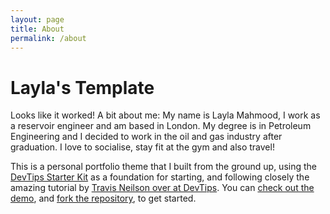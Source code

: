 ```yaml
---
layout: page
title: About
permalink: /about
---
```

# Layla's Template
Looks like it worked! A bit about me: My name is Layla Mahmood, I work as a reservoir engineer and am based in London. My degree is in Petroleum Engineering and I decided to work in the oil and gas industry after graduation. I love to socialise, stay fit at the gym and also travel! 


This is a personal portfolio theme that I built from the ground up, using the [DevTips Starter Kit](http://devtipsstarterkit.com/) as a foundation for starting, and following closely the amazing tutorial by [Travis Neilson over at DevTips](https://www.youtube.com/watch?v=T6jKLsxbFg4&list=PL0CB3OvPhDA_STygmp3sDenx3UpdOMk7P). You can [check out the demo](lenpaul.github.io/portfolio-jekyll-theme/), and [fork the repository](https://github.com/LeNPaul/portfolio-jekyll-theme/fork), to get started.
